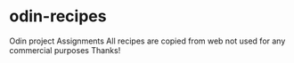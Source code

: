# odin-recipes
Odin project Assignments
All recipes are copied from web not used for any commercial purposes
Thanks!
